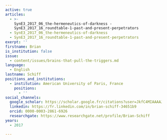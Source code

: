 ```yaml
---
active: true
articles:
  - >-
    SynE3_2017_06_the-hermeneutics-of-darkness -
    SynE3_2017_16_roundtable-1-past-and-present-perpetrators
  - SynE3_2017_06_the-hermeneutics-of-darkness
  - SynE3_2017_16_roundtable-1-past-and-present-perpetrators
exerpt: ''
firstname: Brian
is_institution: false
issue:
  - content/issues/brains-that-pull-the-triggers.md
language:
  - English
lastname: Schiff
positions_and_institutions:
  - institution: American University of Paris, France
    positions:
      - ''
social_channels:
  google_scholar: https://scholar.google.fr/citations?user=JkfC4MIAAAAJ&hl=fr
  linkedin: https://fr.linkedin.com/in/brian-schiff-34651b9
  orcid: 0000-0003-2861-6926
  researchgate: https://www.researchgate.net/profile/Brian-Schiff
years:
  - 2017

---
```


